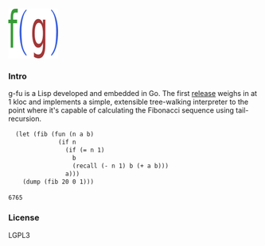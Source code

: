 ![Logo](logo.png)

### Intro
g-fu is a Lisp developed and embedded in Go. The first [release](https://github.com/codr7/g-fu/tree/master/v1) weighs in at 1 kloc and implements a simple, extensible tree-walking interpreter to the point where it's capable of calculating the Fibonacci sequence using tail-recursion.

```
  (let (fib (fun (n a b)
              (if n 
                (if (= n 1)
                  b
                  (recall (- n 1) b (+ a b)))
                a)))
    (dump (fib 20 0 1)))

6765
```

### License
LGPL3
